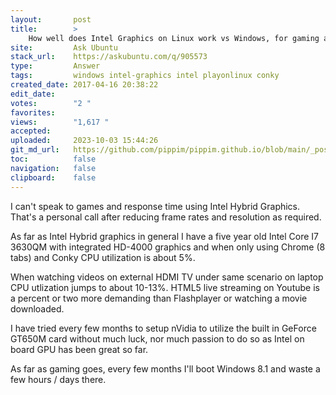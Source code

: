 ```yaml
---
layout:       post
title:        >
    How well does Intel Graphics on Linux work vs Windows, for gaming and day-to-day use?
site:         Ask Ubuntu
stack_url:    https://askubuntu.com/q/905573
type:         Answer
tags:         windows intel-graphics intel playonlinux conky
created_date: 2017-04-16 20:38:22
edit_date:    
votes:        "2 "
favorites:    
views:        "1,617 "
accepted:     
uploaded:     2023-10-03 15:44:26
git_md_url:   https://github.com/pippim/pippim.github.io/blob/main/_posts/2017/2017-04-16-How-well-does-Intel-Graphics-on-Linux-work-vs-Windows_-for-gaming-and-day-to-day-use_.md
toc:          false
navigation:   false
clipboard:    false
---
```


I can't speak to games and response time using Intel Hybrid Graphics. That's a personal call after reducing frame rates and resolution as required.

As far as Intel Hybrid graphics in general I have a five year old Intel Core I7 3630QM with integrated HD-4000 graphics and when only using Chrome (8 tabs) and Conky CPU utilization is about 5%.

When watching videos on external HDMI TV under same scenario on laptop CPU utlization jumps to about 10-13%. HTML5 live streaming on Youtube is a percent or two more demanding than Flashplayer or watching a movie downloaded.

I have tried every few months to setup nVidia to utilize the built in GeForce GT650M card without much luck, nor much passion to do so as Intel on board GPU has been great so far.

As far as gaming goes, every few months I'll boot Windows 8.1 and waste a few hours / days there.
